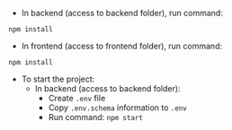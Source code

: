 - In backend (access to backend folder), run command:
```
npm install
```
- In frontend (access to frontend folder), run command:
```
npm install
```
- To start the project:
    - In backend (access to backend folder):
        - Create `.env` file
        - Copy `.env.schema` information to `.env`
        - Run command: `npm start`